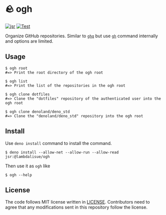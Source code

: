 # 🪨 ogh

[![jsr](https://img.shields.io/jsr/v/%40lambdalisue/ogh?logo=javascript&logoColor=white)](https://jsr.io/@lambdalisue/ogh)
[![Test](https://github.com/lambdalisue/ogh/workflows/Test/badge.svg)](https://github.com/lambdalisue/ogh/actions?query=workflow%3ATest)

Organize GitHub repositories. Similar to [`ghq`] but use [`gh`] command
internally and options are limited.

[`ghq`]: https://github.com/x-motemen/ghq
[`gh`]: https://github.com/cli/cli

## Usage

```console
$ ogh root
#=> Print the root directory of the ogh root

$ ogh list
#=> Print the list of the repositories in the ogh root

$ ogh clone dotfiles
#=> Clone the "dotfiles" repository of the authenticated user into the ogh root

$ ogh clone denoland/deno_std
#=> Clone the "denoland/deno_std" repository into the ogh root
```

## Install

Use `deno install` command to install the command.

```console
$ deno install --allow-net --allow-run --allow-read jsr:@lambdalisue/ogh
```

Then use it as `ogh` like

```console
$ ogh --help
```

## License

The code follows MIT license written in [LICENSE](./LICENSE). Contributors need
to agree that any modifications sent in this repository follow the license.
